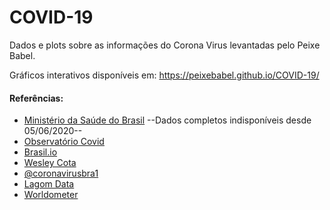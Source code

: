 # COVID-19
Dados e plots sobre as informações do Corona Virus levantadas pelo Peixe Babel.

Gráficos interativos disponíveis em:
https://peixebabel.github.io/COVID-19/

#### Referências: 
* [Ministério da Saúde do Brasil](http://covid.saude.gov.br) --Dados completos indisponíveis desde 05/06/2020--
* [Observatório Covid](https://covid19br.github.io/)
* [Brasil.io](https://brasil.io/covid19/)
* [Wesley Cota](https://covid19br.wcota.me/)
* [@coronavirusbra1](https://coronavirusbra1.github.io/)
* [Lagom Data](https://www.lagomdata.com.br/coronavirus)
* [Worldometer](https://www.worldometers.info/coronavirus/)


